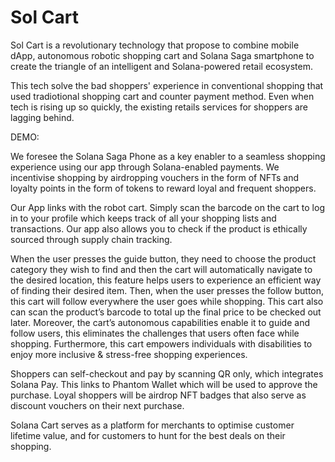 # Sol Cart
Sol Cart is a revolutionary technology that propose to combine mobile dApp, autonomous robotic shopping cart and Solana Saga smartphone to create the triangle of an intelligent and Solana-powered retail ecosystem.

This tech solve the bad shoppers' experience in conventional shopping that used tradiotional shopping cart and counter payment method. Even when tech is rising up so quickly, the existing retails services for shoppers are lagging behind.








DEMO:

We foresee the Solana Saga Phone as a key enabler to a seamless shopping experience using our app through Solana-enabled payments. We incentivise shopping by airdropping vouchers in the form of NFTs and loyalty points in the form of tokens to reward loyal and frequent shoppers. 

Our App links with the robot cart. Simply scan the barcode on the cart to log in to your profile which keeps track of all your shopping lists and transactions. Our app also allows you to check if the product is ethically sourced through supply chain tracking.

When the user presses the guide button, they need to choose the product category they wish to find and then the cart will automatically navigate to the desired location, this feature helps users to experience an efficient way of finding their desired item. Then, when the user presses the follow button, this cart will follow everywhere the user goes while shopping.
This cart also can scan the product’s barcode to total up the final price to be checked out later.
Moreover, the cart’s autonomous capabilities enable it to guide and follow users, this eliminates the challenges that users often face while shopping. Furthermore, this cart empowers individuals with disabilities to enjoy more inclusive & stress-free shopping experiences.

Shoppers can self-checkout and pay by scanning QR only, which integrates Solana Pay. This links to Phantom Wallet which will be used to approve the purchase. Loyal shoppers will be airdrop NFT badges that also serve as discount vouchers on their next purchase. 

Solana Cart serves as a platform for merchants to optimise customer lifetime value, and for customers to hunt for the best deals on their shopping.

